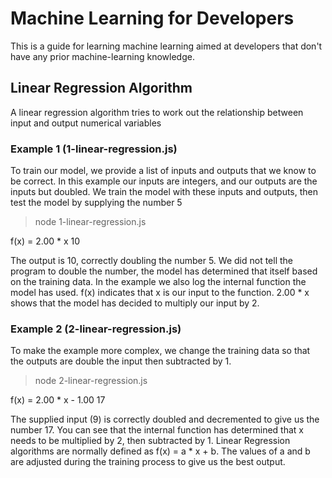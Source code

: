 # Machine Learning for Developers

This is a guide for learning machine learning aimed at developers that don't have any prior machine-learning knowledge.

## Linear Regression Algorithm

A linear regression algorithm tries to work out the relationship between input and output numerical variables

### Example 1 (1-linear-regression.js)

To train our model, we provide a list of inputs and outputs that we know to be correct.
In this example our inputs are integers, and our outputs are the inputs but doubled. 
We train the model with these inputs and outputs, then test the model by supplying the number 5

> node 1-linear-regression.js

f(x) = 2.00 * x
10

The output is 10, correctly doubling the number 5.
We did not tell the program to double the number, the model has determined that itself based on the training data.
In the example we also log the internal function the model has used. f(x) indicates that x is our input to the function. 2.00 * x shows that the model has decided to multiply our input by 2.

### Example 2 (2-linear-regression.js)

To make the example more complex, we change the training data so that the outputs are double the input then subtracted by 1.

> node 2-linear-regression.js

f(x) = 2.00 * x - 1.00
17

The supplied input (9) is correctly doubled and decremented to give us the number 17.
You can see that the internal function has determined that x needs to be multiplied by 2, then subtracted by 1.
Linear Regression algorithms are normally defined as f(x) = a * x + b.
The values of a and b are adjusted during the training process to give us the best output.
